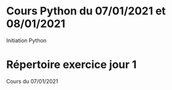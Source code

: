 # Cours Python du 07/01/2021 et 08/01/2021
Initiation Python 

# Répertoire exercice jour 1
Cours du 07/01/2021
